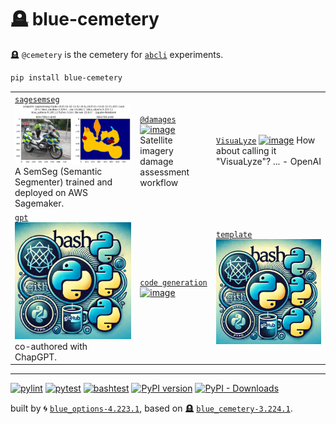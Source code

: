 # 🪦 blue-cemetery

🪦 `@cemetery` is the cemetery for [`abcli`](https://github.com/kamangir/awesome-bash-cli) experiments.

```bash
pip install blue-cemetery
```

|   |   |   |
| --- | --- | --- |
| [`sagesemseg`](#) [![image](https://github.com/kamangir/assets/blob/main/blue-sandbox/sagesemseg-predict.png?raw=true)](./blue_sandbox/sagesemseg/README.md) A SemSeg (Semantic Segmenter) trained and deployed on AWS Sagemaker. | [``@damages``](#) [![image](https://github.com/kamangir/assets/raw/main/blue-sandbox/Maui-Hawaii-fires-Aug-23-ingest-2025-01-10-qqJqhm.png?raw=true)](./blue_sandbox/microsoft_building_damage_assessment/README.md) Satellite imagery damage assessment workflow | [`VisuaLyze`](#) [![image](https://github.com/kamangir/openai-commands/assets/1007567/7c0ed5f7-6941-451c-a17e-504c6adab23f)](./blue_sandbox/VisuaLyze) How about calling it "VisuaLyze"? ... - OpenAI |
| [`gpt`](#) [![image](https://github.com/kamangir/assets/raw/main/blue-plugin/marquee.png?raw=true)](./blue_sandbox/cemetery/gpt) co-authored with ChapGPT. | [`code generation`](#) [![image](https://github.com/kamangir/openai-commands/blob/main/assets/completion_i2i_function.png?raw=true)](./blue_sandbox/cemetery/code_generation)  | [`template`](#) [![image](https://github.com/kamangir/assets/raw/main/blue-plugin/marquee.png?raw=true)]()  |

---


[![pylint](https://github.com/kamangir/blue-cemetery/actions/workflows/pylint.yml/badge.svg)](https://github.com/kamangir/blue-cemetery/actions/workflows/pylint.yml) [![pytest](https://github.com/kamangir/blue-cemetery/actions/workflows/pytest.yml/badge.svg)](https://github.com/kamangir/blue-cemetery/actions/workflows/pytest.yml) [![bashtest](https://github.com/kamangir/blue-cemetery/actions/workflows/bashtest.yml/badge.svg)](https://github.com/kamangir/blue-cemetery/actions/workflows/bashtest.yml) [![PyPI version](https://img.shields.io/pypi/v/blue-cemetery.svg)](https://pypi.org/project/blue-cemetery/) [![PyPI - Downloads](https://img.shields.io/pypi/dd/blue-cemetery)](https://pypistats.org/packages/blue-cemetery)

built by 🌀 [`blue_options-4.223.1`](https://github.com/kamangir/awesome-bash-cli), based on 🪦 [`blue_cemetery-3.224.1`](https://github.com/kamangir/blue-cemetery).
